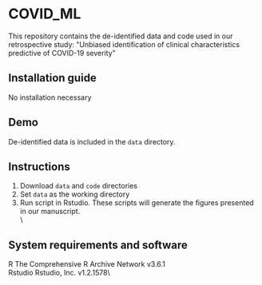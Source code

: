 # COVID_ML

This repository contains the de-identified data and code used in our retrospective study: "Unbiased identification of clinical characteristics predictive of COVID-19 severity"

## Installation guide
No installation necessary

## Demo
De-identified data is included in the `data` directory.

## Instructions
1. Download `data` and `code` directories
2. Set `data` as the working directory
3. Run script in Rstudio.  These scripts will generate the figures presented in our manuscript.\
\

## System requirements and software
R	The Comprehensive R Archive Network	v3.6.1\
Rstudio 	Rstudio, Inc.	v1.2.1578\
